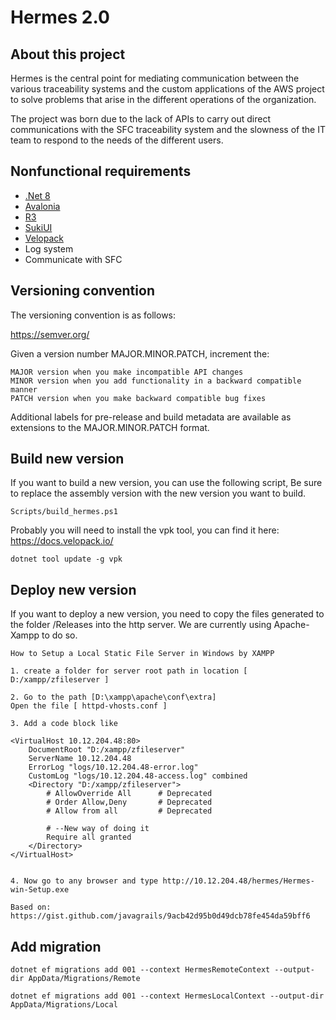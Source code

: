 # Hermes 2.0

## About this project

Hermes is the central point for mediating communication between the various traceability systems and the
custom applications of the AWS project to solve problems that arise in the different operations of the
organization.

The project was born due to the lack of APIs to carry out direct communications with the SFC traceability system and
the slowness of the IT team to respond to the needs of the different users.

## Nonfunctional requirements

- [.Net 8](https://dot.net)
- [Avalonia](https://avaloniaui.net/)
- [R3](https://github.com/Cysharp/R3)
- [SukiUI](https://github.com/kikipoulet/SukiUI)
- [Velopack](https://docs.velopack.io/)
- Log system
- Communicate with SFC

## Versioning convention

The versioning convention is as follows:

https://semver.org/

Given a version number MAJOR.MINOR.PATCH, increment the:

    MAJOR version when you make incompatible API changes
    MINOR version when you add functionality in a backward compatible manner
    PATCH version when you make backward compatible bug fixes

Additional labels for pre-release and build metadata are available as extensions to the MAJOR.MINOR.PATCH format.

## Build new version

If you want to build a new version, you can use the following script,
Be sure to replace the assembly version with the new version you want to build.

```
Scripts/build_hermes.ps1
```

Probably you will need to install the vpk tool, you can find it here: https://docs.velopack.io/

```
dotnet tool update -g vpk
```

## Deploy new version

If you want to deploy a new version, you need to copy the files generated to the folder /Releases
into the http server. We are currently using Apache-Xampp to do so.

```
How to Setup a Local Static File Server in Windows by XAMPP

1. create a folder for server root path in location [ D:/xampp/zfileserver ]

2. Go to the path [D:\xampp\apache\conf\extra]
Open the file [ httpd-vhosts.conf ]

3. Add a code block like

<VirtualHost 10.12.204.48:80>
    DocumentRoot "D:/xampp/zfileserver"
    ServerName 10.12.204.48
    ErrorLog "logs/10.12.204.48-error.log"
    CustomLog "logs/10.12.204.48-access.log" combined
    <Directory "D:/xampp/zfileserver">
        # AllowOverride All      # Deprecated
        # Order Allow,Deny       # Deprecated
        # Allow from all         # Deprecated

        # --New way of doing it
        Require all granted    
    </Directory>
</VirtualHost>


4. Now go to any browser and type http://10.12.204.48/hermes/Hermes-win-Setup.exe

Based on: https://gist.github.com/javagrails/9acb42d95b0d49dcb78fe454da59bff6
```

## Add migration

```
dotnet ef migrations add 001 --context HermesRemoteContext --output-dir AppData/Migrations/Remote
```

```
dotnet ef migrations add 001 --context HermesLocalContext --output-dir AppData/Migrations/Local
```